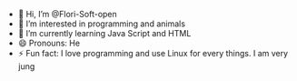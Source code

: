 - 👋 Hi, I’m @Flori-Soft-open
- 👀 I’m interested in programming and animals
- 🌱 I’m currently learning Java Script and HTML
- 😄 Pronouns: He
- ⚡ Fun fact: I love programming and use Linux for every things. I am very jung

<!---
Flori-Soft-open/Flori-Soft-open is a ✨ special ✨ repository because its `README.md` (this file) appears on your GitHub profile.
You can click the Preview link to take a look at your changes.
--->
